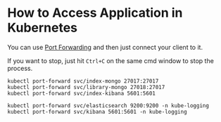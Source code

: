 # How to Access Application in Kubernetes

You can use [Port Forwarding](https://kubernetes.io/docs/tasks/access-application-cluster/port-forward-access-application-cluster/) and then just connect your client to it.

If you want to stop, just hit `Ctrl+C` on the same cmd window to stop the process.

```
kubectl port-forward svc/index-mongo 27017:27017
kubectl port-forward svc/library-mongo 27018:27017
kubectl port-forward svc/index-kibana 5601:5601

kubectl port-forward svc/elasticsearch 9200:9200 -n kube-logging
kubectl port-forward svc/kibana 5601:5601 -n kube-logging
```
